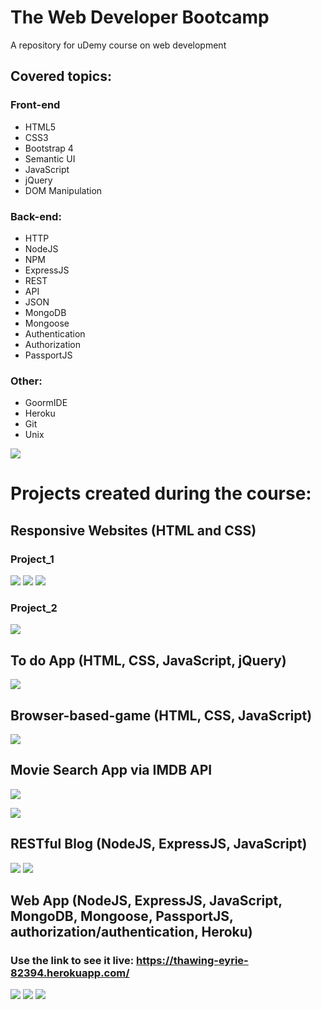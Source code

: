 # The Web Developer Bootcamp
A repository for uDemy course on web development

## Covered topics:

### Front-end
- HTML5
- CSS3
- Bootstrap 4
- Semantic UI
- JavaScript
- jQuery
- DOM Manipulation

### Back-end:
- HTTP
- NodeJS
- NPM
- ExpressJS
- REST
- API
- JSON
- MongoDB
- Mongoose
- Authentication
- Authorization
- PassportJS

### Other:
- GoormIDE
- Heroku
- Git
- Unix

![](images/Certificate.jpg)

# Projects created during the course:

## Responsive Websites (HTML and CSS)


### Project_1
![](images/Purrfect_Match_1.png)
![](images/PM_1.jpg)
![](images/PM_2.jpg)



### Project_2
![](images/Patterns.png)



## To do App (HTML, CSS, JavaScript, jQuery)
![](images/TodoApp.png)



## Browser-based-game (HTML, CSS, JavaScript)
![](images/Webapp.jpg)



## Movie Search App via IMDB API
![](images/Movie%20API%20App.png)

![](images/Movie%20API%20App_1.png)



## RESTful Blog (NodeJS, ExpressJS, JavaScript)
![](images/Restful_Blog_1.png)
![](images/Restful_Blog_2.png)



## Web App (NodeJS, ExpressJS, JavaScript, MongoDB, Mongoose, PassportJS, authorization/authentication, Heroku)
### Use the link to see it live: https://thawing-eyrie-82394.herokuapp.com/
![](images/YelpCamp_1.png)
![](images/YelpCamp_2.png)
![](images/YelpCamp.png)

